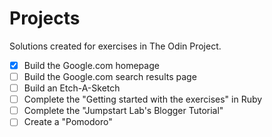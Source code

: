 # Projects

Solutions created for exercises in The Odin Project.

- [x] Build the Google.com homepage
- [ ] Build the Google.com search results page
- [ ] Build an Etch-A-Sketch
- [ ] Complete the "Getting started with the exercises" in Ruby
- [ ] Complete the "Jumpstart Lab's Blogger Tutorial"
- [ ] Create a "Pomodoro"
